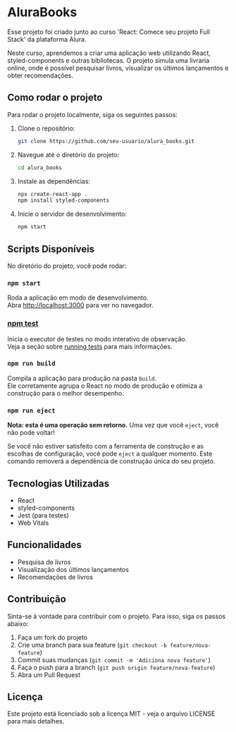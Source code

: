# AluraBooks

Esse projeto foi criado junto ao curso 'React: Comece seu projeto Full Stack' da plataforma Alura.

Neste curso, aprendemos a criar uma aplicação web utilizando React, styled-components e outras bibliotecas. O projeto simula uma livraria online, onde é possível pesquisar livros, visualizar os últimos lançamentos e obter recomendações.


## Como rodar o projeto

Para rodar o projeto localmente, siga os seguintes passos:

1. Clone o repositório:
    ```sh
    git clone https://github.com/seu-usuario/alura_books.git
    ```
2. Navegue até o diretório do projeto:
    ```sh
    cd alura_books
    ```
3. Instale as dependências:
    ```sh
    npx create-react-app .
    npm install styled-components
    ```
4. Inicie o servidor de desenvolvimento:
    ```sh
    npm start
    ```

## Scripts Disponíveis

No diretório do projeto, você pode rodar:

### `npm start`

Roda a aplicação em modo de desenvolvimento.\
Abra [http://localhost:3000](http://localhost:3000) para ver no navegador.

### [npm test](http://_vscodecontentref_/19)

Inicia o executor de testes no modo interativo de observação.\
Veja a seção sobre [running tests](https://facebook.github.io/create-react-app/docs/running-tests) para mais informações.

### `npm run build`

Compila a aplicação para produção na pasta `build`.\
Ele corretamente agrupa o React no modo de produção e otimiza a construção para o melhor desempenho.

### `npm run eject`

**Nota: esta é uma operação sem retorno.** Uma vez que você `eject`, você não pode voltar!

Se você não estiver satisfeito com a ferramenta de construção e as escolhas de configuração, você pode `eject` a qualquer momento. Este comando removerá a dependência de construção única do seu projeto.

## Tecnologias Utilizadas

- React
- styled-components
- Jest (para testes)
- Web Vitals

## Funcionalidades

- Pesquisa de livros
- Visualização dos últimos lançamentos
- Recomendações de livros

## Contribuição

Sinta-se à vontade para contribuir com o projeto. Para isso, siga os passos abaixo:

1. Faça um fork do projeto
2. Crie uma branch para sua feature (`git checkout -b feature/nova-feature`)
3. Commit suas mudanças (`git commit -m 'Adiciona nova feature'`)
4. Faça o push para a branch (`git push origin feature/nova-feature`)
5. Abra um Pull Request

## Licença

Este projeto está licenciado sob a licença MIT - veja o arquivo LICENSE para mais detalhes.
